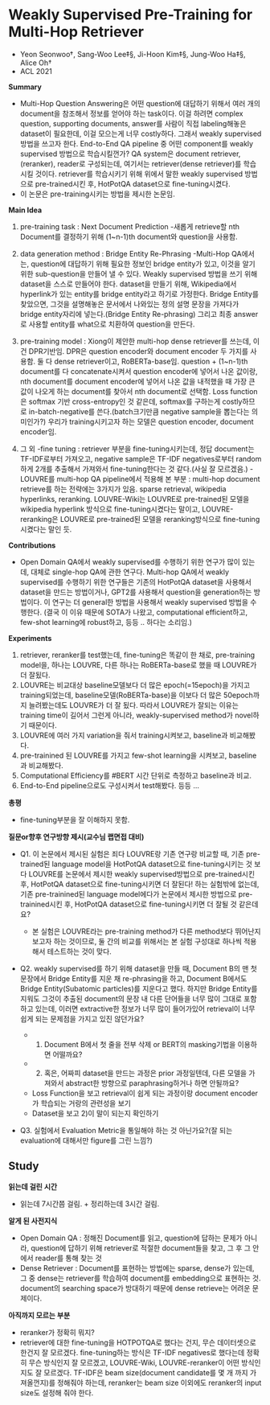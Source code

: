# Weakly Supervised Pre-Training for Multi-Hop Retriever
- Yeon Seonwoo†, Sang-Woo Lee‡§, Ji-Hoon Kim‡§, Jung-Woo Ha‡§, Alice Oh†
- ACL 2021

**Summary**
- Multi-Hop Question Answering은 어떤 question에 대답하기 위해서 여러 개의 document을 참조해서 정보를 얻어야 하는 task이다. 이걸 하려면 complex question, supporting documents, answer를 사람이 직접 labeling해놓은 dataset이 필요한데, 이걸 모으는게 너무 costly하다. 그래서 weakly supervised 방법을 쓰고자 한다. End-to-End QA pipeline 중 어떤 component를 weakly supervised 방법으로 학습시킬껀가? QA system은 document retriever, (reranker), reader로 구성되는데, 여기서는 retriever(dense retriever)를 학습시킬 것이다. retriever를 학습시키기 위해 위에서 말한 weakly supervised 방법으로 pre-trained시킨 후, HotPotQA dataset으로 fine-tuning시켰다. 
- 이 논문은 pre-training시키는 방법을 제시한 논문임.

**Main Idea**
1. pre-training task : Next Document Prediction
-새롭게 retrieve할 nth Document를 결정하기 위해 (1~n-1)th document와 question을 사용함. 

2. data generation method : Bridge Entity Re-Phrasing
-Multi-Hop QA에서는, question에 대답하기 위해 필요한 정보인 bridge entity가 있고, 이것을 알기 위한 sub-question을 만들어 낼 수 있다. Weakly supervised 방법을 쓰기 위해 dataset을 스스로 만들어야 한다. dataset을 만들기 위해, Wikipedia에서 hyperlink가 있는 entity를 bridge entity라고 하기로 가정한다. Bridge Entity를 찾았으면, 그것을 설명해놓은 문서에서 나와있는 정의 설명 문장을 가져다가 bridge entity자리에 넣는다.(Bridge Entity Re-phrasing) 그리고 최종 answer로 사용할 entity를 what으로 치환하여 question을 만든다.

3. pre-training model : Xiong이 제안한 multi-hop dense retriever를 쓰는데, 이건 DPR기반임. DPR은 question encoder와 document encoder 두 가지를 사용함. 둘 다 dense retriever이고, RoBERTa-base임. question + (1~n-1)th document를 다 concatenate시켜서 question encoder에 넣어서 나온 값이랑, nth document를 document encoder에 넣어서 나온 값을 내적했을 때 가장 큰 값이 나오게 하는 document를 찾아서 nth document로 선택함. Loss function은 softmax 기반 cross-entropy인 것 같은데, softmax를 구하는게 costly하므로 in-batch-negative를 쓴다.(batch크기만큼 negative sample을 뽑는다는 의미인가?) 우리가 training시키고자 하는 모델은 question encoder, document encoder임.

4. 그 외
-fine tuning : retriever 부분을 fine-tuning시키는데, 정답 document는 TF-IDF로부터 가져오고, negative sample은 TF-IDF negatives로부터 random하게 2개를 추출해서 가져와서 fine-tuning한다는 것 같다.(사실 잘 모르겠음.)
-LOUVRE를 multi-hop QA pipeline에서 적용해 본 부분 : multi-hop document retrieve를 하는 전략에는 3가지가 있음. sparse retrieval, wikipedia hyperlinks, reranking. LOUVRE-Wiki는 LOUVRE로 pre-trained된 모델을 wikipedia hyperlink 방식으로 fine-tuning시켰다는 말이고, LOUVRE-reranking은 LOUVRE로 pre-trained된 모델을 reranking방식으로 fine-tuning시켰다는 말인 듯.

**Contributions**
- Open Domain QA에서 weakly supervised를 수행하기 위한 연구가 많이 있는데, 대체로 single-hop QA에 관한 연구다. Multi-hop QA에서 weakly supervised를 수행하기 위한 연구들은 기존의 HotPotQA dataset을 사용해서 dataset을 만드는 방법이거나, GPT2를 사용해서 question을 generation하는 방법이다. 이 연구는 더 general한 방법을 사용해서 weakly supervised 방법을 수행한다. (결국 이 이유 때문에 SOTA가 나왔고, computational efficient하고, few-shot learning에 robust하고, 등등 .. 하다는 소리임.)

**Experiments**
1) retriever, reranker를 test했는데, fine-tuning은 똑같이 한 채로, pre-training model을, 하나는 LOUVRE, 다른 하나는 RoBERTa-base로 했을 때 LOUVRE가 더 잘됬다.
2) LOUVRE는 비교대상 baseline모델보다 더 많은 epoch(=15epoch)을 가지고 training되었는데, baseline모델(RoBERTa-base)을 이보다 더 많은 50epoch까지 늘려봤는데도 LOUVRE가 더 잘 됬다. 따라서 LOUVRE가 잘되는 이유는 training time이 길어서 그런게 아니라, weakly-supervised method가 novel하기 때문이다.
3) LOUVRE에 여러 가지 variation을 줘서 training시켜보고, baseline과 비교해봤다.
4) pre-trainined 된 LOUVRE를 가지고 few-shot learning을 시켜보고, baseline과 비교해봤다.
5) Computational Efficiency를 #BERT 시간 단위로 측정하고 baseline과 비교.
6) End-to-End pipeline으로도 구성시켜서 test해봤다.
등등 ...

**총평**
- fine-tuning부분을 잘 이해하지 못함.

**질문or향후 연구방향 제시(교수님 랩면접 대비)**
- Q1. 이 논문에서 제시된 실험은 죄다 LOUVRE랑 기존 연구랑 비교할 때, 기존 pre-trained된 language model을 HotPotQA dataset으로 fine-tuning시키는 것 보다 LOUVRE를 논문에서 제시한 weakly supervised방법으로 pre-trained시킨 후, HotPotQA dataset으로 fine-tuning시키면 더 잘된다! 하는 실험밖에 없는데, 기존 pre-trainined된 language model에다가 논문에서 제시한 방법으로 pre-trainined시킨 후, HotPotQA dataset으로 fine-tuning시키면 더 잘될 것 같은데요?
    - 본 실험은 LOUVRE라는 pre-training method가 다른 method보다 뛰어난지 보고자 하는 것이므로, 둘 간의 비교를 위해서는 본 실험 구성대로 하나씩 적용해서 테스트하는 것이 맞다.   

- Q2. weakly supervised를 하기 위해 dataset을 만들 때, Document B의 맨 첫 문장에서 Bridge Entity를 지운 채 re-phrasing을 하고, Document B에서도 Bridge Entity(Subatomic particles)를 지운다고 했다. 하지만 Bridge Entity를 지워도 그것이 추출된 document의 문장 내 다른 단어들을 너무 많이 그대로 포함하고 있는데, 이러면 extractive한 정보가 너무 많이 들어가있어 retrieval이 너무 쉽게 되는 문제점을 가지고 있진 않던가요?
    - 1) Document B에서 첫 줄을 전부 삭제 or BERT의 masking기법을 이용하면 어떨까요?
    - 2) 혹은, 어짜피 dataset을 만드는 과정은 prior 과정일텐데, 다른 모델을 가져와서 abstract한 방향으로 paraphrasing하거나 하면 안될까요?
    - Loss Function을 보고 retrieval이 쉽게 되는 과정이랑 document encoder가 학습되는 거랑의 관련성을 보기
    - Dataset을 보고 2)이 말이 되는지 확인하기

- Q3. 실험에서 Evaluation Metric을 통일해야 하는 것 아닌가요?(잘 되는 evaluation에 대해서만 figure를 그린 느낌?)

## Study

**읽는데 걸린 시간**
- 읽는데 7시간쯤 걸림. + 정리하는데 3시간 걸림.

**알게 된 사전지식**
- Open Domain QA : 정해진 Document를 읽고, question에 답하는 문제가 아니라, question에 답하기 위해 retriever로 적절한 document들을 찾고, 그 후 그 안에서 reader를 통해 찾는 것
- Dense Retriever : Document를 표현하는 방법에는 sparse, dense가 있는데, 그 중 dense는 retriever를 학습하여 document를 embedding으로 표현하는 것. document의 searching space가 방대하기 때문에 dense retrieve는 어려운 문제이다.

**아직까지 모르는 부분**
- reranker가 정확히 뭐지?
- retriever에 대한 fine-tuning을 HOTPOTQA로 했다는 건지, 무슨 데이터셋으로 한건지 잘 모르겠다. fine-tuning하는 방식은 TF-IDF negatives로 했다는데 정확히 무슨 방식인지 잘 모르겠고, LOUVRE-Wiki, LOUVRE-reranker이 어떤 방식인지도 잘 모르겠다. TF-IDF은 beam size(document candidate를 몇 개 까지 가져올껀지)를 정해줘야 하는데, reranker는 beam size 이외에도 reranker의 input size도 설정해 줘야 한다.



